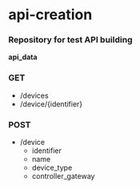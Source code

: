# api-creation
### Repository for test API building

**api_data**

### GET

* /devices
* /device/{identifier}

### POST

* /device
  * identifier
  * name
  * device_type
  * controller_gateway

